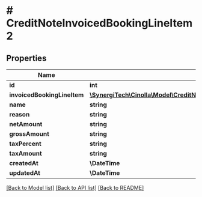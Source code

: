 # # CreditNoteInvoicedBookingLineItem2

## Properties

Name | Type | Description | Notes
------------ | ------------- | ------------- | -------------
**id** | **int** |  |
**invoicedBookingLineItem** | [**\SynergiTech\Cinolla\Model\CreditNoteInvoicedBookingLineItem2InvoicedBookingLineItem**](CreditNoteInvoicedBookingLineItem2InvoicedBookingLineItem.md) |  | [optional]
**name** | **string** |  | [optional]
**reason** | **string** |  | [optional]
**netAmount** | **string** |  | [optional]
**grossAmount** | **string** |  | [optional]
**taxPercent** | **string** |  | [optional]
**taxAmount** | **string** |  | [optional]
**createdAt** | **\DateTime** |  |
**updatedAt** | **\DateTime** |  |

[[Back to Model list]](../../README.md#models) [[Back to API list]](../../README.md#endpoints) [[Back to README]](../../README.md)
